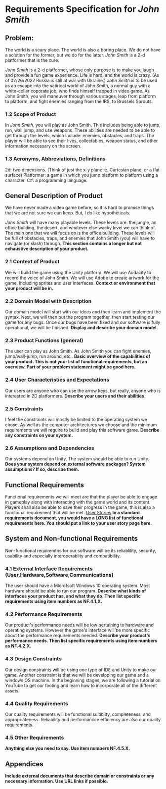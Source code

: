 # Requirements Specification for *John Smith*

## Problem: 
The world is a scary place. The world is also a boring place. We do not have a solution for the former, but we do for the latter. *John Smith* is a 2-d platformer that is the cure.

*John Smith* is a 2-d platformer, whose only purpose is to make you laugh and provide a fun game experience. Life is hard, and the world is crazy. (As of 02/26/2022 Russia is still at war with Ukraine.) *John Smith* is to be used as an escape into the satirical world of John Smith, a normal guy with a white-collar coporate job, who finds himself trapped in video game. As John Smith, you will maneuver through various stages, leap from platform to platform, and fight enemies ranging from the IRS, to Brussels Sprouts.

### 1.2 Scope of Product

In *John Smith*, you will play as John Smith. This includes being able to jump, run, wall jump, and use weapons. These abilities are needed to be able to get through the levels, which include: enemies, obstacles, and traps. The player will be able to see their lives, collectables, weapon status, and other information necessary on the screen.

### 1.3 Acronyms, Abbreviations, Definitions

2d: two dimensions. (Think of just the x-y plane ie. Cartesian plane, or a flat surface)
Platformer: a game in which you jump platform to platform using a character.
C#: a programming language.

## General Description of Product

We have never made a video game before, so it is hard to promise things that we are not sure we can keep. But, I do like hypotheticals.

*John Smith* will have many playable levels. These levels are: the jungle, an office building, the desert, and whatever else wacky level we can think of. The main one that we will focus on is the office building. These levels will be full of obstacles, traps, and enemies that John Smith (you) will have to navigate (or slash) through. 
**This section contains a longer but not exhaustive description of your product.**

### 2.1 Context of Product

We will build the game using the Unity platform. We will use Audacity to record the voice of John Smith. We will use Adobe to create artwork for the game, including sprites 
and user interfaces.
**Context or environment that your product will be in.**

### 2.2 Domain Model with Description
Our domain model will start with our ideas and then learn and implement the syntax.  Next, we will then put the program together, then start testing our game for any bugs.
Once our bugs have been fixed and our software is fully operational, we will be finished.
**Display and describe your domain model.**

### 2.3 Product Functions (general)
The user can play as John Smith. As John Smith you can fight enemies, jump/wall-jump, run around, etc..
**Basic overview of the capabilities of your product. This is not your list of functional requirements, but an overview. Part of your problem statement might be good here.**

### 2.4 User Characteristics and Expectations

Our users are anyone who can use the arrow keys, but really, anyone who is interested in 2D platformers.
**Describe your users and their abilities.**

### 2.5 Constraints
I feel the constraints will mostly be limited to the operating system we chose.  As well as the computer architectures we choose and the minimum requirements we will reguire
to build and play this software game.
**Describe any constraints on your system.**

### 2.6 Assumptions and Dependencies

Our systems depend on Unity. The system should be able to run Unity.
**Does your system depend on external software packages? System assumptions? If so, describe them.**

## Functional Requirements
Functional requirements we will meet are that the player be able to engage in gameplay along with interacting with the game world and its content.
Players shall also be able to save their progress in the game, this is also a functional requirement that will be met.
[User Stories](userstories.md)
**In a standard requirements document, you would have a LONG list of functional requirements here. You should put a link to your user story page here.**

## System and Non-functional Requirements
Non-functional requiremtns for our software will be its reliablility, security, usability and especially interoperablity and compatibility.
### 4.1 External Interface Requirements (User,Hardware,Software,Communications)
The user should have a Microfsoft Windows 10 operating system. Most hardware should be able to run our program.
**Describe what kinds of interfaces your product has, and what they do. Then list specific requirements using item numbers as NF.4.1.X.**

### 4.2 Performance Requirements
Our product's performance needs will be low pertaining to hardware and operating systems.  However the game's interface will be more specific
about the performance requirements needed.
**Describe your product's performance needs. Then list specific requirements using item numbers as NF.4.2.X.**

### 4.3 Design Constraints
Our design constraints will be using one type of IDE and Unity to make our game.  Another constraint is that we will be developing our game
and a windows OS machine. In the beginning stages, we are following a tutorial on YouTube to get our footing and learn how to incorporate 
all of the different assets.


### 4.4 Quality Requirements
Our quality requirements will be functional suitibilty, completeness, and appropriateness.  Reliability and performancce efficiency are also 
our quality requirements.


### 4.5 Other Requirements

**Anything else you need to say. Use item numbers NF.4.5.X.**

## Appendices

**Include external documents that describe domain or constraints or any necessary information. Use URL links if possible.**
